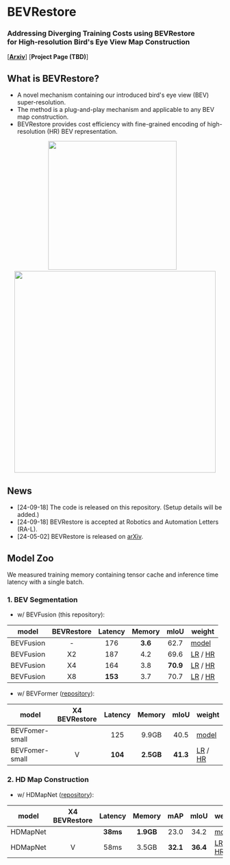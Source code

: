 # BEVRestore

<h3>
  <b> Addressing Diverging Training Costs using BEVRestore <br>
    for High-resolution Bird's Eye View Map Construction </b>
</h3>
[<b><a href="https://arxiv.org/abs/2405.01016">Arxiv</a></b>] [<b>Project Page (TBD)</b>]

## What is BEVRestore? 

  - A novel mechanism containing our introduced bird's eye view (BEV) super-resolution.
  - The method is a plug-and-play mechanism and applicable to any BEV map construction.
  - BEVRestore provides cost efficiency with fine-grained encoding of high-resolution (HR) BEV representation.

<p align="center">
  <img src="https://github.com/user-attachments/assets/39c5e3ca-5ad2-45be-989f-4af38a6347b9" width="300">
  &nbsp;&nbsp;
  <img src="https://github.com/user-attachments/assets/65441c60-d0b9-43f6-b0c9-00f496d2821e" width="470">
</p>

## News
- [24-09-18] The code is released on this repository. (Setup details will be added.)
- [24-09-18] BEVRestore is accepted at Robotics and Automation Letters (RA-L).
- [24-05-02] BEVRestore is released on [arXiv](https://arxiv.org/abs/2405.01016).

## Model Zoo

We measured training memory containing tensor cache and inference time latency with a single batch.

### 1. BEV Segmentation

- w/ BEVFusion (this repository):

| model        |  BEVRestore |   Latency  |  Memory   |  mIoU    |     weight    |
| ------------ | :---------: | :--------: |  :------: |  :-----: | ------------- |
| BEVFusion    |      -      |     176    |    **3.6**    |    62.7  | [model](https://www.dropbox.com/scl/fi/8lgd1hkod2a15mwry0fvd/bevfusion-seg.pth?rlkey=2tmgw7mcrlwy9qoqeui63tay9&dl=1) |
| BEVFusion    |     X2      |     187    |    4.2    |    69.6  | [LR](https://drive.google.com/file/d/107iSy9yvh-trL2euPHJjFX1__S2bnlq0/view?usp=sharing) / [HR](https://drive.google.com/file/d/1F5eGDX4TGAZnMOTysBSATPig7yiwZCrO/view?usp=sharing) |
| BEVFusion    |     X4      |     164    |    3.8    | **70.9** | [LR](https://drive.google.com/file/d/1aGRS6rm_pklMoXWvMiB_kLGNBdq0RSK9/view?usp=sharing) / [HR](https://drive.google.com/file/d/1McBKHPidOFnu1HVGV-XDA1OAS-3DcQYp/view?usp=sharing) |
| BEVFusion    |     X8      |     **153**    |    3.7    |   70.7   | [LR](https://drive.google.com/file/d/1fYMALBXqDVcFnQDtCMe6_8fwj0zvVMbE/view?usp=sharing) / [HR](https://drive.google.com/file/d/1otVBhGnXBukCDZhkFlbpDvkOhUb0cm5I/view?usp=sharing) |

- w/ BEVFormer ([repository](https://github.com/minshu-kim/BEVRestore-BEVFormer-seg/tree/main)):

|  model                      | X4 BEVRestore | Latency | Memory   | mIoU       |weight |
| --------------------------- | :-------------: | :-------------: | :----------: | :----------: |---------- |
| BEVFomer-small  |           | 125        | 9.9GB      | 40.5     |[model](https://drive.google.com/file/d/1Fn9ErCrWheNFfnCK3EZ1VmCPceUTxS5G/view?usp=share_link)|
| BEVFomer-small |     V      | **104**         | **2.5GB**     | **41.3**     |[LR](https://drive.google.com/file/d/1tUYpqrN6qXYd9uqS2PVViXG7i2GAXpwN/view?usp=sharing) / [HR](https://drive.google.com/file/d/1pNBIRXZl1ZbhupdWAfTGngbOnV_4qIn7/view?usp=share_link)|

### 2. HD Map Construction

- w/ HDMapNet ([repository](https://github.com/minshu-kim/BEVRestore-HDMapNet)):
  
| model                      | X4 BEVRestore | Latency | Memory   | mAP | mIoU       |weight |
| -------------------------- | :-------------: | :-------------: | :----------: | :----------: | :----------: |---------- |
| HDMapNet |            | **38ms**         | **1.9GB**      | 23.0 | 34.2     |[model](https://drive.google.com/file/d/14UacCCDadgA3L2BRUu62c4XuV7ppXYBd/view?usp=sharing)|
| HDMapNet |     V      | 58ms         | 3.5GB | **32.1**     | **36.4**     |[LR](https://drive.google.com/file/d/1WsIigx9nylSms0KDhUdqejNGtxdjRqFs/view?usp=sharing) / [HR](https://drive.google.com/file/d/1n5rPKPsmYgXhiRIGrCVZSvhVPP-FnI3Z/view?usp=sharing)|
